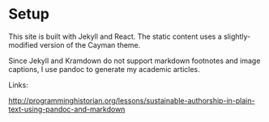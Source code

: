 Setup
=====

This site is built with Jekyll and React. The static content uses a slightly-
modified version of the Cayman theme.

Since Jekyll and Kramdown do not support markdown footnotes and image captions,
I use pandoc to generate my academic articles.

Links:

http://programminghistorian.org/lessons/sustainable-authorship-in-plain-text-using-pandoc-and-markdown
